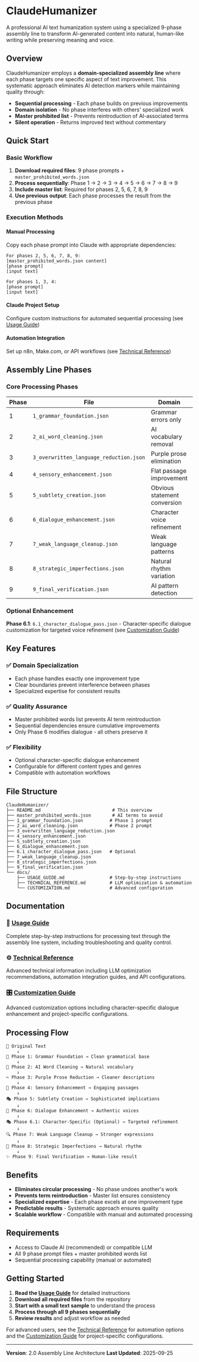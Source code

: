 # ClaudeHumanizer

A professional AI text humanization system using a specialized 9-phase assembly line to transform AI-generated content into natural, human-like writing while preserving meaning and voice.

## Overview

ClaudeHumanizer employs a **domain-specialized assembly line** where each phase targets one specific aspect of text improvement. This systematic approach eliminates AI detection markers while maintaining quality through:

- **Sequential processing** - Each phase builds on previous improvements
- **Domain isolation** - No phase interferes with others' specialized work
- **Master prohibited list** - Prevents reintroduction of AI-associated terms
- **Silent operation** - Returns improved text without commentary

## Quick Start

### Basic Workflow

1. **Download required files**: 9 phase prompts + `master_prohibited_words.json`
2. **Process sequentially**: Phase 1 → 2 → 3 → 4 → 5 → 6 → 7 → 8 → 9
3. **Include master list**: Required for phases 2, 5, 6, 7, 8, 9
4. **Use previous output**: Each phase processes the result from the previous phase

### Execution Methods

#### Manual Processing
Copy each phase prompt into Claude with appropriate dependencies:

```
For phases 2, 5, 6, 7, 8, 9:
[master_prohibited_words.json content]
[phase prompt]
[input text]

For phases 1, 3, 4:
[phase prompt]
[input text]
```

#### Claude Project Setup
Configure custom instructions for automated sequential processing (see [Usage Guide](docs/USAGE_GUIDE.md))

#### Automation Integration
Set up n8n, Make.com, or API workflows (see [Technical Reference](docs/TECHNICAL_REFERENCE.md))

## Assembly Line Phases

### Core Processing Phases

| Phase | File | Domain | Dependencies |
|-------|------|--------|--------------|
| 1 | `1_grammar_foundation.json` | Grammar errors only | None |
| 2 | `2_ai_word_cleaning.json` | AI vocabulary removal | Master list |
| 3 | `3_overwritten_language_reduction.json` | Purple prose elimination | None |
| 4 | `4_sensory_enhancement.json` | Flat passage improvement | None |
| 5 | `5_subtlety_creation.json` | Obvious statement conversion | Master list |
| 6 | `6_dialogue_enhancement.json` | Character voice refinement | Master list |
| 7 | `7_weak_language_cleanup.json` | Weak language patterns | Master list |
| 8 | `8_strategic_imperfections.json` | Natural rhythm variation | Master list |
| 9 | `9_final_verification.json` | AI pattern detection | Master list |

### Optional Enhancement

**Phase 6.1**: `6.1_character_dialogue_pass.json` - Character-specific dialogue customization for targeted voice refinement (see [Customization Guide](docs/CUSTOMIZATION.md))

## Key Features

### ✅ Domain Specialization
- Each phase handles exactly one improvement type
- Clear boundaries prevent interference between phases
- Specialized expertise for consistent results

### ✅ Quality Assurance
- Master prohibited words list prevents AI term reintroduction
- Sequential dependencies ensure cumulative improvements
- Only Phase 6 modifies dialogue - all others preserve it

### ✅ Flexibility
- Optional character-specific dialogue enhancement
- Configurable for different content types and genres
- Compatible with automation workflows

## File Structure

```
ClaudeHumanizer/
├── README.md                           # This overview
├── master_prohibited_words.json        # AI terms to avoid
├── 1_grammar_foundation.json          # Phase 1 prompt
├── 2_ai_word_cleaning.json            # Phase 2 prompt
├── 3_overwritten_language_reduction.json
├── 4_sensory_enhancement.json
├── 5_subtlety_creation.json
├── 6_dialogue_enhancement.json
├── 6.1_character_dialogue_pass.json   # Optional
├── 7_weak_language_cleanup.json
├── 8_strategic_imperfections.json
├── 9_final_verification.json
└── docs/
    ├── USAGE_GUIDE.md                 # Step-by-step instructions
    ├── TECHNICAL_REFERENCE.md         # LLM optimization & automation
    └── CUSTOMIZATION.md               # Advanced configuration
```

## Documentation

### 📖 [Usage Guide](docs/USAGE_GUIDE.md)
Complete step-by-step instructions for processing text through the assembly line system, including troubleshooting and quality control.

### ⚙️ [Technical Reference](docs/TECHNICAL_REFERENCE.md)
Advanced technical information including LLM optimization recommendations, automation integration guides, and API configurations.

### 🎛️ [Customization Guide](docs/CUSTOMIZATION.md)
Advanced customization options including character-specific dialogue enhancement and project-specific configurations.

## Processing Flow

```
📝 Original Text
    ↓
🔧 Phase 1: Grammar Foundation → Clean grammatical base
    ↓
🧹 Phase 2: AI Word Cleaning → Natural vocabulary
    ↓
✂️ Phase 3: Purple Prose Reduction → Cleaner descriptions
    ↓
🎨 Phase 4: Sensory Enhancement → Engaging passages
    ↓
🎭 Phase 5: Subtlety Creation → Sophisticated implications
    ↓
💬 Phase 6: Dialogue Enhancement → Authentic voices
    ↓
🎭 Phase 6.1: Character-Specific (Optional) → Targeted refinement
    ↓
🔍 Phase 7: Weak Language Cleanup → Stronger expressions
    ↓
🎯 Phase 8: Strategic Imperfections → Natural rhythm
    ↓
✨ Phase 9: Final Verification → Human-like result
```

## Benefits

- **Eliminates circular processing** - No phase undoes another's work
- **Prevents term reintroduction** - Master list ensures consistency
- **Specialized expertise** - Each phase excels at one improvement type
- **Predictable results** - Systematic approach ensures quality
- **Scalable workflow** - Compatible with manual and automated processing

## Requirements

- Access to Claude AI (recommended) or compatible LLM
- All 9 phase prompt files + master prohibited words list
- Sequential processing capability (manual or automated)

## Getting Started

1. **Read the [Usage Guide](docs/USAGE_GUIDE.md)** for detailed instructions
2. **Download all required files** from the repository
3. **Start with a small text sample** to understand the process
4. **Process through all 9 phases sequentially**
5. **Review results** and adjust workflow as needed

For advanced users, see the [Technical Reference](docs/TECHNICAL_REFERENCE.md) for automation options and the [Customization Guide](docs/CUSTOMIZATION.md) for project-specific configurations.

---

**Version**: 2.0 Assembly Line Architecture
**Last Updated**: 2025-09-25